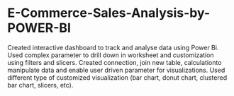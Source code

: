 # E-Commerce-Sales-Analysis-by-POWER-BI
Created interactive dashboard to track and analyse data using Power Bi. Used complex parameter to drill down in worksheet and customization using filters and slicers. Created connection, join new table, calculationto manipulate data and enable user driven parameter for visualizations. Used different type of customized visualization (bar chart, donut chart, clustered bar chart, slicers, etc).
